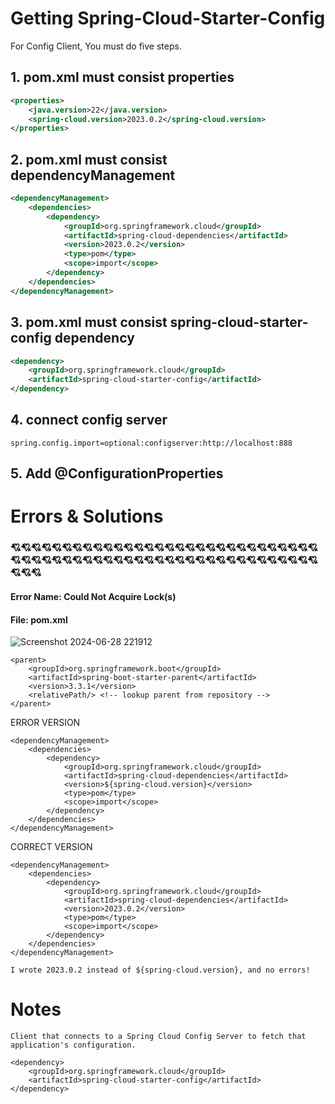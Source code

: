# Getting Spring-Cloud-Starter-Config

For Config Client, You must do five steps.

## 1. pom.xml must consist properties
```xml
<properties>
    <java.version>22</java.version>
    <spring-cloud.version>2023.0.2</spring-cloud.version>
</properties>
```
## 2. pom.xml must consist dependencyManagement
```xml
<dependencyManagement>
    <dependencies>
        <dependency>
            <groupId>org.springframework.cloud</groupId>
            <artifactId>spring-cloud-dependencies</artifactId>
            <version>2023.0.2</version>
            <type>pom</type>
            <scope>import</scope>
        </dependency>
    </dependencies>
</dependencyManagement>
```
## 3. pom.xml must consist spring-cloud-starter-config dependency
```xml
<dependency>
    <groupId>org.springframework.cloud</groupId>
    <artifactId>spring-cloud-starter-config</artifactId>
</dependency>
```

## 4. connect config server
```
spring.config.import=optional:configserver:http://localhost:888
```

## 5. Add @ConfigurationProperties




# Errors & Solutions

### 💘💘💘💘💘💘💘💘💘💘💘💘💘💘💘💘💘💘💘💘💘💘💘💘💘💘💘💘💘💘💘💘💘💘💘💘💘💘💘💘💘💘💘💘💘💘💘💘💘💘💘💘💘💘💘💘💘💘💘💘💘💘💘
#### Error Name: Could Not Acquire Lock(s)
#### File: pom.xml

![Screenshot 2024-06-28 221912](https://github.com/gurkangokmen/algorithms/assets/122023578/04155c56-286f-450b-9fc7-28545505f105)
```
<parent>
    <groupId>org.springframework.boot</groupId>
    <artifactId>spring-boot-starter-parent</artifactId>
    <version>3.3.1</version>
    <relativePath/> <!-- lookup parent from repository -->
</parent>
```
ERROR VERSION

```
<dependencyManagement>
    <dependencies>
        <dependency>
            <groupId>org.springframework.cloud</groupId>
            <artifactId>spring-cloud-dependencies</artifactId>
            <version>${spring-cloud.version}</version>
            <type>pom</type>
            <scope>import</scope>
        </dependency>
    </dependencies>
</dependencyManagement>
```


CORRECT VERSION
```
<dependencyManagement>
    <dependencies>
        <dependency>
            <groupId>org.springframework.cloud</groupId>
            <artifactId>spring-cloud-dependencies</artifactId>
            <version>2023.0.2</version>
            <type>pom</type>
            <scope>import</scope>
        </dependency>
    </dependencies>
</dependencyManagement>
```

`I wrote 2023.0.2 instead of ${spring-cloud.version}, and no errors!`

# Notes

`Client that connects to a Spring Cloud Config Server to fetch that application's configuration.`
```
<dependency>
    <groupId>org.springframework.cloud</groupId>
    <artifactId>spring-cloud-starter-config</artifactId>
</dependency>
```